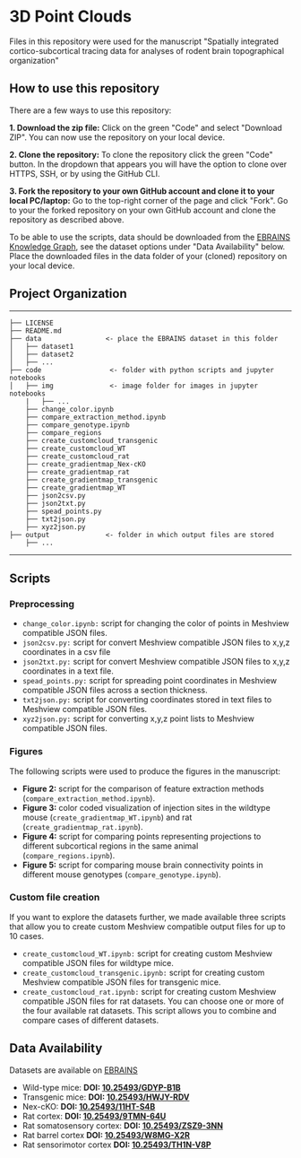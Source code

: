 # 3D Point Clouds

Files in this repository were used for the manuscript "Spatially integrated cortico-subcortical tracing data for analyses of rodent brain topographical organization"

## How to use this repository
There are a few ways to use this repository:

**1. Download the zip file:** Click on the green "Code" and select "Download ZIP". You can now use the repository on your local device.

**2. Clone the repository:** To clone the repository click the green "Code" button. In the dropdown that appears you will have the option to clone over HTTPS, SSH, or by using the GitHub CLI.

**3. Fork the repository to your own GitHub account and clone it to your local PC/laptop:** Go to the top-right corner of the page and click "Fork". Go to your the forked repository on your own GitHub account and clone the repository as described above.

To be able to use the scripts, data should be downloaded from the [EBRAINS Knowledge Graph](https://search.kg.ebrains.eu/?category=Dataset), see the dataset options under "Data Availability" below. Place the downloaded files in the data folder of your (cloned) repository on your local device.

## Project Organization

------------

    ├── LICENSE
    ├── README.md          
    ├── data                <- place the EBRAINS dataset in this folder
    │   ├── dataset1
    │   ├── dataset2     
    │   ├── ...
    ├── code                 <- folder with python scripts and jupyter notebooks
    │   ├── img              <- image folder for images in jupyter notebooks
        |   ├── ...
        ├── change_color.ipynb
        ├── compare_extraction_method.ipynb
        ├── compare_genotype.ipynb
        ├── compare_regions
        ├── create_customcloud_transgenic
        ├── create_customcloud_WT
        ├── create_customcloud_rat
        ├── create_gradientmap_Nex-cKO
        ├── create_gradientmap_rat
        ├── create_gradientmap_transgenic
        ├── create_gradientmap_WT
        ├── json2csv.py
        ├── json2txt.py
        ├── spead_points.py   
        ├── txt2json.py
        ├── xyz2json.py   
    ├── output              <- folder in which output files are stored
        ├── ...

--------

## Scripts

### Preprocessing
- ``change_color.ipynb:`` script for changing the color of points in Meshview compatible JSON files.
- ``json2csv.py:`` script for convert Meshview compatible JSON files to x,y,z coordinates in a csv file
- ``json2txt.py:`` script for convert Meshview compatible JSON files to x,y,z coordinates in a text file.
- ``spead_points.py:`` script for spreading point coordinates in Meshview compatible JSON files across a section thickness.
- ``txt2json.py:`` script for converting coordinates stored in text files to Meshview compatible JSON files.
- ``xyz2json.py:`` script for converting x,y,z point lists to Meshview compatible JSON files.

### Figures

The following scripts were used to produce the figures in the manuscript:

- **Figure 2:** script for the comparison of feature extraction methods (``compare_extraction_method.ipynb``).
- **Figure 3:** color coded visualization of injection sites in the wildtype mouse (``create_gradientmap_WT.ipynb``) and rat (``create_gradientmap_rat.ipynb``).
- **Figure 4:** script for comparing points representing projections to different subcortical regions in the same animal (``compare_regions.ipynb``).
- **Figure 5:** script for comparing mouse brain connectivity points in different mouse genotypes (``compare_genotype.ipynb``).

### Custom file creation
If you want to explore the datasets further, we made available three scripts that allow you to create custom Meshview compatible output files for up to 10 cases.

- ``create_customcloud_WT.ipynb:`` script for creating custom Meshview compatible JSON files for wildtype mice.
- ``create_customcloud_transgenic.ipynb:`` script for creating custom Meshview compatible JSON files for transgenic mice.
- ``create_customcloud_rat.ipynb:`` script for creating custom Meshview compatible JSON files for rat datasets. You can choose one or more of the four available rat datasets. This script allows you to combine and compare cases of different datasets.

## Data Availability

Datasets are available on [EBRAINS](https://search.kg.ebrains.eu/?category=Dataset)

- Wild-type mice: **DOI: [10.25493/GDYP-B1B](https://doi.org/10.25493/GDYP-B1B)**
- Transgenic mice: **DOI: [10.25493/HWJY-RDV](https://doi.org/10.25493/HWJY-RDV)**
- Nex-cKO: **DOI: [10.25493/11HT-S4B](https://doi.org/10.25493/11HT-S4B)**
- Rat cortex: **DOI: [10.25493/9TMN-64U](https://doi.org/10.25493/9TMN-64U)**
- Rat somatosensory cortex: **DOI: [10.25493/ZSZ9-3NN](https://doi.org/10.25493/ZSZ9-3NN)**
- Rat barrel cortex **DOI: [10.25493/W8MG-X2R](https://doi.org/10.25493/W8MG-X2R)**
- Rat sensorimotor cortex **DOI: [10.25493/TH1N-V8P](https://doi.org/10.25493/TH1N-V8P)**
